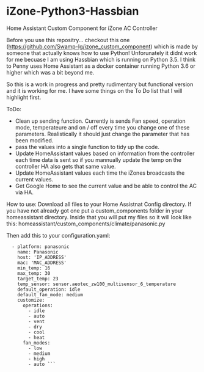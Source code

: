 # iZone-Python3-Hassbian
Home Assistant Custom Component for iZone AC Controller

Before you use this repositry... checkout this one (https://github.com/Swamp-Ig/izone_custom_component) which is made by someone that actually knows how to use Python! Unforunately it didnt work for me becuase I am using Hassbian which is running on Python 3.5. I think to Penny uses Home Assistant as a docker container running Python 3.6 or higher which was a bit beyond me.


So this is a work in progress and pretty rudimentary but functional version and it is working for me. I have some things on the To Do list that I will highlight first.

ToDo:
- Clean up sending function. Currently is sends Fan speed, operation mode, temperateure and on / off every time you change one of these parameters. Realistically it should just change the parameter that has been modified.
- pass the values into a single function to tidy up the code.
- Update HomeAssistant values based on information from the controller each time data is sent so if you mannually update the temp on the controller HA also gets that same value.
- Update HomeAssistant values each time the iZones broadcasts the current values.
- Get Google Home to see the current value and be able to control the AC via HA.


How to use:
Download all files to your Home Assistnat Config directory. If you have not already got one put a custom_components folder in your homeassistant directory. Inside that you will put my files so it will look like this: homeassistant/custom_components/climate/panasonic.py

Then add this to your configuration.yaml:

```climate:
  - platform: panasonic
    name: Panasonic
    host: 'IP_ADDRESS'
    mac: 'MAC_ADDRESS'
    min_temp: 16
    max_temp: 30
    target_temp: 23
    temp_sensor: sensor.aeotec_zw100_multisensor_6_temperature
    default_operation: idle
    default_fan_mode: medium
    customize:
      operations:
        - idle
        - auto
        - vent
        - dry
        - cool
        - heat
      fan_modes:
        - low
        - medium
        - high
        - auto ```
